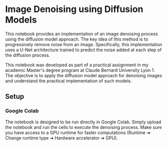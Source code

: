 # Image Denoising using Diffusion Models

This notebook provides an implementation of an image denoising process using the diffusion model approach. The key idea of this method is to progressively remove noise from an image. Specifically, this implementation uses a U-Net architecture trained to predict the noise added at each step of the diffusion process.

This notebook was developed as part of a practical assignment in my academic Master's degree program at Claude Bernard University Lyon 1. The objective is to apply the diffusion model approach for denoising images and understand the practical implementation of such models.

## Setup

### Google Colab 

The notebook is designed to be run directly in Google Colab. Simply upload the notebook and run the cells to execute the denoising process. Make sure you have access to a GPU runtime for faster computations (Runtime ➔ Change runtime type ➔ Hardware accelerator ➔ GPU).

